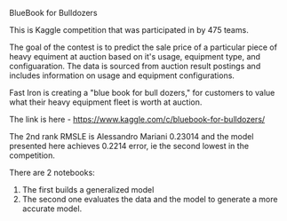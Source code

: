 BlueBook for Bulldozers

This is Kaggle competition that was participated in by 475 teams.

The goal of the contest is to predict the sale price of a particular piece of heavy equiment at auction based on it's usage, equipment type, and configuaration.  The data is sourced from auction result postings and includes information on usage and equipment configurations.

Fast Iron is creating a "blue book for bull dozers," for customers to value what their heavy equipment fleet is worth at auction.

The link is here - https://www.kaggle.com/c/bluebook-for-bulldozers/

The 2nd rank RMSLE is Alessandro Mariani 0.23014 and the model presented here achieves 0.2214 error, ie the second lowest in the competition.

There are 2 notebooks:

1. The first builds a generalized model 
2. The second one evaluates the data and the model to generate a more accurate model.
